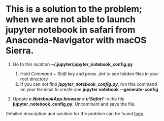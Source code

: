 # This is a solution to the problem; when we are not able to launch jupyter notebook in safari from Anaconda-Navigator with macOS Sierra.

1. Go to this location **~/.jupyter/jupyter_notebook_config.py**  
	1. Hold _Command + Shift_ key and press _.dot_ to see hidden files in your root directory  
	2. If you can not find **_jupyter_notebook_config.py_**, run this command on your terminal to create one **jupyter notebook --generate-config**

2. Update **_c.NotebookApp.browser = u'Safari'_** in the file **jupyter_notebook_config.py**. Uncomment and save the file.

Detailed description and solution for the problem can be found [here](https://github.com/jupyter/notebook/issues/2438)